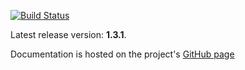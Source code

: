 [![Build Status](https://travis-ci.org/mprins/saga.png?branch=master)](https://travis-ci.org/mprins/saga)

Latest release version: **1.3.1**. 

Documentation is hosted on the project's [GitHub page](http://timurstrekalov.github.com/saga/)
